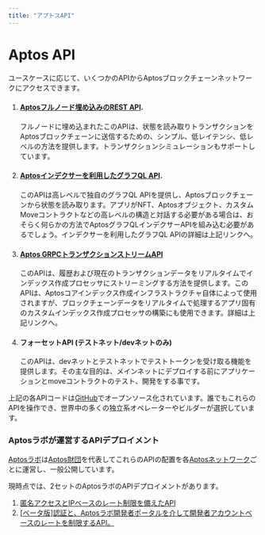```yaml
---
title: "アプトスAPI"
---
```

# Aptos API
ユースケースに応じて、いくつかのAPIからAptosブロックチェーンネットワークにアクセスできます。

1. #### [Aptosフルノード埋め込みのREST API](./fullnode-rest-api.md).

   フルノードに埋め込まれたこのAPIは、状態を読み取りトランザクションをAptosブロックチェーンに送信するための、シンプル、低レイテンシ、低レベルの方法を提供します。トランザクションシミュレーションもサポートしています。

2. #### [Aptosインデクサーを利用したグラフQL API](../indexer/indexer-landing.md).

   このAPIは高レベルで独自のグラフQL APIを提供し、Aptosブロックチェーンから状態を読み取ります。アプリがNFT、Aptosオブジェクト、カスタムMoveコントラクトなどの高レベルの構造と対話する必要がある場合は、おそらく何らかの方法でAptosグラフQLインデクサーAPIを組み込む必要があるでしょう。インデクサーを利用したグラフQL APIの詳細は上記リンクへ。

3. #### [Aptos GRPCトランザクションストリームAPI](../indexer/txn-stream/index.md)

   このAPIは、履歴および現在のトランザクションデータをリアルタイムでインデックス作成プロセッサにストリーミングする方法を提供します。このAPIは、Aptosコアインデックス作成インフラストラクチャ自体によって使用されますが、ブロックチェーンデータをリアルタイムで処理するアプリ固有のカスタムインデックス作成プロセッサの構築にも使用できます。詳細は上記リンクへ。

4. #### フォーセットAPI (テストネット/devネットのみ)

   このAPIは、devネットとテストネットでテストトークンを受け取る機能を提供します。その主な目的は、メインネットにデプロイする前にアプリケーションとmoveコントラクトのテスト、開発をする事です。

上記の各APIコードは[GitHub](https://github.com/aptos-labs/aptos-core)でオープンソース化されています。誰でもこれらのAPIを操作でき、世界中の多くの独立系オペレーターやビルダーが選択しています。

### Aptosラボが運営するAPIデプロイメント

[Aptosラボ](https://aptoslabs.com)は[Aptos財団](https://aptosfoundation.org/)を代表してこれらのAPIの配置を各[Aptosネットワーク](../nodes/networks.md)ごとに運営し、一般公開しています。

現時点では、2セットのAptosラボのAPIデプロイメントがあります。

1. [匿名アクセスとIPベースのレート制限を備えたAPI](../nodes/networks.md)
2. [[ベータ版]認証と、Aptosラボ開発者ポータルを介して開発者アカウントベースのレートを制限するAPI。](./aptos-labs-developer-portal.md)
